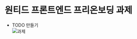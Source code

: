 # 원티드 프론트엔드 프리온보딩 과제
- TODO 만들기 <br/>
![과제](https://github.com/kimyziii/wanted-preonboarding/assets/72454630/c5d68ee1-19f6-49e6-8227-9cab9e053840)
